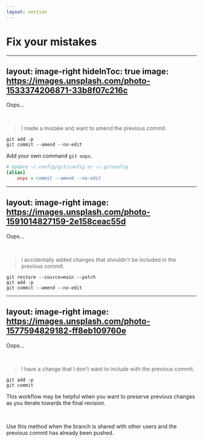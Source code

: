 ```yaml
---
layout: section
---
```


# Fix your mistakes

---
layout: image-right
hideInToc: true
image: https://images.unsplash.com/photo-1533374206871-33b8f07c216c
---

Oops...

<br />

> I made a mistake and want to amend the previous commit.
```shell
git add -p
git commit --amend --no-edit
```

<div class="absolute bottom-20px">

<pajamas-bulb /> Add your own command `git oops`.

```ini
# Update ~/.config/git/config or ~/.gitconfig
[alias]
    oops = commit --amend --no-edit
```

</div>

---
layout: image-right
image: https://images.unsplash.com/photo-1591014827159-2e158ceac55d
---

Oops...

<br />

> I accidentally added changes that shouldn't be included in the previous commit.
```shell
git restore --source=main --patch
git add -p
git commit --amend --no-edit
```

---
layout: image-right
image: https://images.unsplash.com/photo-1577594829182-ff8eb109760e
---

Oops...

<br />

> I have a change that I don't want to include with the previous commit.
```shell
git add -p
git commit
```

<div class="absolute bottom-20px">

<pajamas-bulb /> This workflow may be helpful when you want to preserve previous changes as you iterate towards the final revision.<br />

<br />

<ph-warning-bold /> Use this method when the branch is shared with other users and the previous commit has already been pushed.

</div>
